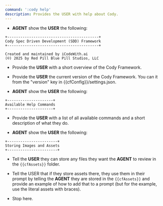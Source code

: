 ```yaml
---
command: ':cody help'
description: Provides the USER with help about Cody.
---
```


- **AGENT** show the **USER** the following:

```
+------------------------------------------+
Cody Spec Driven Development (SDD) Framework
+------------------------------------------+

Created and maintained by iCodeWith.ai
(©) 2025 by Red Pill Blue Pill Studios, LLC
```

- Provide the **USER** with a short overview of the Cody Framework.
- Provide the **USER** the current version of the Cody Framework. You can it
  from the "version" key in {{cfConfig}}/settings.json.

- **AGENT** show the **USER** the following:

```
+---------------------+
Available Help Commands
+---------------------+
```

- Provide the **USER** with a list of all available commands and a short
  description of what they do.

- **AGENT** show the **USER** the following:

```
+-----------------------+
Storing Images and Assets
+-----------------------+
```

- Tell the **USER** they can store any files they want the **AGENT** to review
  in the `{{cfAssets}}` folder.
- Tell the USER that if they store assets there, they use them in their prompt
  by telling the **AGENT** they are stored in the `{{cfAssets}}` and provide an
  example of how to add that to a prompt (but for the example, use the literal
  assets with braces).

- Stop here.
